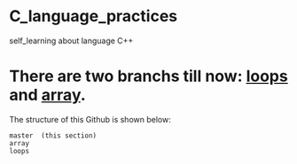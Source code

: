 # C_language_practices
self_learning about language C++


# There are two branchs till now: [loops](https://github.com/lizeyujack/C_language_practices/tree/loops) and [array](https://github.com/lizeyujack/C_language_practices/tree/array).

The structure of this Github is shown below:
```
master  (this section)
array
loops

```
